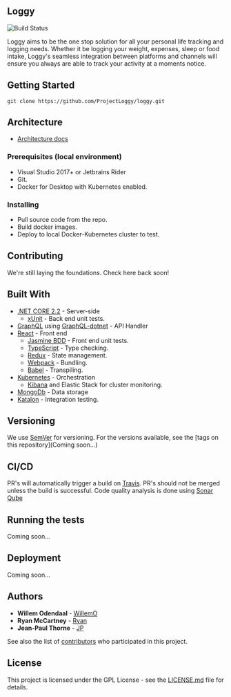 ## Loggy
![Build Status](https://travis-ci.com/ProjectLoggy/loggy.svg?branch=master)

Loggy aims to be the one stop solution for all your personal life tracking and logging needs. Whether it be logging your weight, expenses, sleep or food intake, Loggy's seamless integration between platforms and channels will ensure you always are able to track your activity at a moments notice. 

## Getting Started

```git clone https://github.com/ProjectLoggy/loggy.git ```

## Architecture

* [Architecture docs](https://github.com/ProjectLoggy/loggy/blob/master/doc/architecture.md)

### Prerequisites (local environment)

* Visual Studio 2017+ or Jetbrains Rider
* Git.
* Docker for Desktop with Kubernetes enabled.
 
### Installing

* Pull source code from the repo.
* Build docker images.
* Deploy to local Docker-Kubernetes cluster to test.

## Contributing

We're still laying the foundations. Check here back soon!

## Built With

* [.NET CORE 2.2](https://www.microsoft.com/net/download) - Server-side
  * [xUnit](https://xunit.net/) - Back end unit tests.
* [GraphQL](https://graphql.org/) using [GraphQL-dotnet](https://github.com/graphql-dotnet/graphql-dotnet) - API Handler
* [React](https://reactjs.org/) - Front end
  * [Jasmine BDD](https://jasmine.github.io/index.html) - Front end unit tests.
  * [TypeScript](https://www.typescriptlang.org/) - Type checking.
  * [Redux](https://redux.js.org/) - State management.
  * [Webpack](https://webpack.js.org/) - Bundling.
  * [Babel](https://babeljs.io/) - Transpiling.
* [Kubernetes](https://kubernetes.io/) - Orchestration
  * [Kibana](https://www.elastic.co/products/kibana) and Elastic Stack for cluster monitoring.
* [MongoDb](https://www.mongodb.com/) - Data storage
* [Katalon](https://www.katalon.com/) - Integration testing.

## Versioning

We use [SemVer](http://semver.org/) for versioning. For the versions available, see the [tags on this repository](Coming soon...)

## CI/CD

PR's will automatically trigger a build on [Travis](https://travis-ci.com/ProjectLoggy/loggy). PR's should not be merged unless the build is successful. 
Code quality analysis is done using [Sonar Qube](https://sonarcloud.io/organizations/projectloggy/projects)

## Running the tests

Coming soon...

## Deployment

Coming soon...

## Authors

* **Willem Odendaal** - [WillemO](https://github.com/willemodendaal)
* **Ryan McCartney** - [Ryan](https://github.com/RJMccartney)
* **Jean-Paul Thorne** - [JP](https://github.com/JPThorne)

See also the list of [contributors](https://github.com/ProjectLoggy/loggy/graphs/contributors) who participated in this project.

## License

This project is licensed under the GPL License - see the [LICENSE.md](LICENSE.md) file for details.
